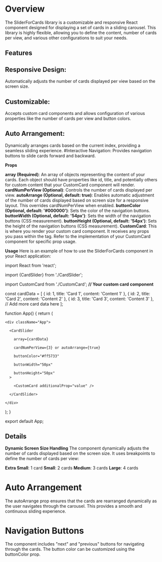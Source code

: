 # Overview
The SliderForCards library is a customizable and responsive React component designed for displaying a set of cards in a sliding carousel. This library is highly flexible, allowing you to define the content, number of cards per view, and various other configurations to suit your needs.

## Features

## Responsive Design:
Automatically adjusts the number of cards displayed per view based on the screen size.
## Customizable:
Accepts custom card components and allows configuration of various properties like the number of cards per view and button colors.
## Auto Arrangement:
Dynamically arranges cards based on the current index, providing a seamless sliding experience.
#Interactive Navigation:
Provides navigation buttons to slide cards forward and backward.

**Props**

**array (Required)**: An array of objects representing the content of your cards. Each object should have properties like id, title, and potentially others for custom content that your CustomCard component will render.
**cardNumPerView (Optional)**: Controls the number of cards displayed per view.
**autoArrange (Optional, default: true)**: Enables automatic adjustment of the number of cards displayed based on screen size for a responsive layout. This overrides cardNumPerView when enabled.
**buttonColor (Optional, default: '#000000')**: Sets the color of the navigation buttons.
**buttonWidth (Optional, default: '54px')**: Sets the width of the navigation buttons (CSS measurement).
**buttonHeight (Optional, default: '54px')**: Sets the height of the navigation buttons (CSS measurement).
**CustomCard**: This is where you render your custom card component. It receives any props you pass within the <CustomCard> tag. Refer to the implementation of your CustomCard component for specific prop usage.

**Usage**
Here is an example of how to use the SliderForCards component in your React application:

import React from 'react';

import {CardSlider} from './CardSlider';

import CustomCard from './CustomCard'; **// Your custom card component**

const cardData = [
  { id: 1, title: 'Card 1', content: 'Content 1' },
  { id: 2, title: 'Card 2', content: 'Content 2' },
  { id: 3, title: 'Card 3', content: 'Content 3' },
  // Add more card data here
];

function App() {
  return (
    
    <div className="App">

      <CardSlider

        array={cardData}

        cardNumPerView={3} or autoArrange={true}

        buttonColor="#ff5733"

        buttonWidth="50px"

        buttonHeight="50px"
      >
      
        <CustomCard additionalProp="value" />

      </CardSlider>

    </div>
  );
}

export default App; 
## Details

**Dynamic Screen Size Handling**
The component dynamically adjusts the number of cards displayed based on the screen size. It uses breakpoints to define the number of cards per view:

**Extra Small**: 1 card
**Small**: 2 cards
**Medium**: 3 cards
**Large**: 4 cards

# Auto Arrangement
The autoArrange prop ensures that the cards are rearranged dynamically as the user navigates through the carousel. This provides a smooth and continuous sliding experience.

# Navigation Buttons
The component includes "next" and "previous" buttons for navigating through the cards. The button color can be customized using the buttonColor prop.
